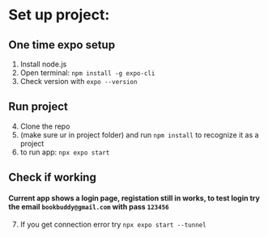 # Set up project:

## One time expo setup
1. Install node.js
2. Open terminal: ```npm install -g expo-cli```
3. Check version with ```expo --version```

## Run project
4. Clone the repo
5. (make sure ur in project folder) and run ```npm install``` to recognize it as a project
6. to run app: ```npx expo start```
		 
## Check if working
#### Current app shows a login page, registation still in works, to test login try the email ```bookbuddy@gmail.com``` with pass ```123456```
7. If you get connection error try ```npx expo start --tunnel```
